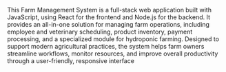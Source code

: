 This Farm Management System is a full-stack web application built with JavaScript, using React for the frontend and Node.js for the backend. It provides an all-in-one solution for managing farm operations, including employee and veterinary scheduling, product inventory, payment processing, and a specialized module for hydroponic farming. Designed to support modern agricultural practices, the system helps farm owners streamline workflows, monitor resources, and improve overall productivity through a user-friendly, responsive interface
